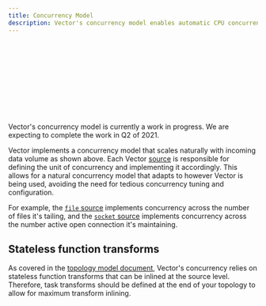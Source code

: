 ```yaml
---
title: Concurrency Model
description: Vector's concurrency model enables automatic CPU concurrency.
---
```


<SVG src="/optimized_svg/concurrency-model_842_494.svg" />

<Alert severity="warning">

Vector's concurrency model is currently a work in progress. We are expecting
to complete the work in Q2 of 2021.

</Alert>

Vector implements a concurrency model that scales naturally with incoming data
volume as shown above. Each Vector [source][docs.sources] is responsible for
defining the unit of concurrency and implementing it accordingly. This allows
for a natural concurrency model that adapts to however Vector is being used,
avoiding the need for tedious concurrency tuning and configuration.

For example, the [`file` source][docs.sources.file] implements concurrency
across the number of files it's tailing, and the
[`socket` source][docs.sources.socket] implements concurrency across the number
active open connection it's maintaining.

## Stateless function transforms

As covered in the [topology model document](topology-model), Vector's
concurrency relies on stateless function transforms that can be inlined at the
source level. Therefore, task transforms should be defined at the end of
your topology to allow for maximum transform inlining.

[docs.sources.file]: /docs/reference/configuration/sources/file/
[docs.sources.socket]: /docs/reference/configuration/sources/socket/
[docs.sources]: /docs/reference/configuration/sources/
